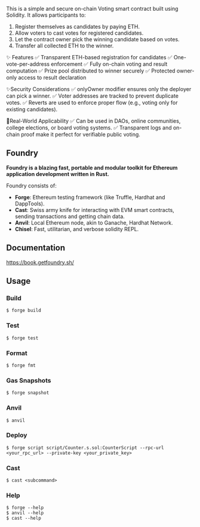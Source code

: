 This is a simple and secure on-chain Voting smart contract built using Solidity. It allows participants to:
1. Register themselves as candidates by paying ETH.
2. Allow voters to cast votes for registered candidates.
3. Let the contract owner pick the winning candidate based on votes.
4. Transfer all collected ETH to the winner.

✨ Features
✅ Transparent ETH-based registration for candidates
✅ One-vote-per-address enforcement
✅ Fully on-chain voting and result computation
✅ Prize pool distributed to winner securely
✅ Protected owner-only access to result declaration

✨Security Considerations
✅ onlyOwner modifier ensures only the deployer can pick a winner.
✅ Voter addresses are tracked to prevent duplicate votes.
✅ Reverts are used to enforce proper flow (e.g., voting only for existing candidates).

🚀Real-World Applicability
✅ Can be used in DAOs, online communities, college elections, or board voting systems.
✅ Transparent logs and on-chain proof make it perfect for verifiable public voting.


## Foundry

**Foundry is a blazing fast, portable and modular toolkit for Ethereum application development written in Rust.**

Foundry consists of:

-   **Forge**: Ethereum testing framework (like Truffle, Hardhat and DappTools).
-   **Cast**: Swiss army knife for interacting with EVM smart contracts, sending transactions and getting chain data.
-   **Anvil**: Local Ethereum node, akin to Ganache, Hardhat Network.
-   **Chisel**: Fast, utilitarian, and verbose solidity REPL.

## Documentation

https://book.getfoundry.sh/

## Usage

### Build

```shell
$ forge build
```

### Test

```shell
$ forge test
```

### Format

```shell
$ forge fmt
```

### Gas Snapshots

```shell
$ forge snapshot
```

### Anvil

```shell
$ anvil
```

### Deploy

```shell
$ forge script script/Counter.s.sol:CounterScript --rpc-url <your_rpc_url> --private-key <your_private_key>
```

### Cast

```shell
$ cast <subcommand>
```

### Help

```shell
$ forge --help
$ anvil --help
$ cast --help
```





